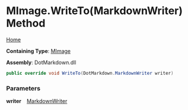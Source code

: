 # MImage\.WriteTo\(MarkdownWriter\) Method

[Home](../../../../README.md)

**Containing Type**: [MImage](../README.md)

**Assembly**: DotMarkdown\.dll

```csharp
public override void WriteTo(DotMarkdown.MarkdownWriter writer)
```

### Parameters

**writer** &ensp; [MarkdownWriter](../../../MarkdownWriter/README.md)